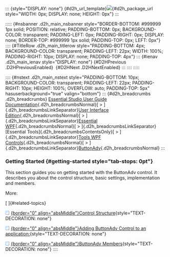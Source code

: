 ::: {style="DISPLAY: none"}
[](ms-xhelp:///?Id=d2h_url_template){#d2h_url_template}![](!package_url!){#d2h_package_url style="WIDTH: 0px; DISPLAY: none; HEIGHT: 0px"}
:::

::::: {#nsbanner .d2h_main_nsbanner style="BORDER-BOTTOM: #999999 1px solid; POSITION: relative; PADDING-BOTTOM: 0px; BACKGROUND-COLOR: transparent; PADDING-LEFT: 0px; PADDING-RIGHT: 0px; DISPLAY: none; BORDER-TOP: #999999 1px solid; PADDING-TOP: 0px; LEFT: 0px"}
:::: {#TitleRow .d2h_main_titlerow style="PADDING-BOTTOM: 4px; BACKGROUND-COLOR: transparent; PADDING-LEFT: 22px; WIDTH: 100%; PADDING-RIGHT: 10px; DISPLAY: none; PADDING-TOP: 4px"}
::: {#ienav .d2h_main_ienav style="DISPLAY: none"}
[](ms-xhelp:///?Id=a5b1386a-824b-4b7b-a299-2b9f9feb055d){#D2HPrevious .D2HPreviousEnabled}  [](ms-xhelp:///?Id=b69a5f26-51d2-45aa-9c06-cdc8e76add2c){#D2HNext .D2HNextEnabled}
:::
::::
:::::

:::: {#nstext .d2h_main_nstext style="PADDING-BOTTOM: 10px; BACKGROUND-COLOR: transparent; PADDING-LEFT: 22px; PADDING-RIGHT: 10px; HEIGHT: 100%; OVERFLOW: auto; PADDING-TOP: 5px" hasuserbackground="true" valign="bottom"}
::: {#d2h_breadcrumbs .d2h_breadcrumbs}
[Essential Studio User Guide Documentation](ms-xhelp:///?Id=12457748-09e3-4d74-a240-8e049cedf030){.d2h_breadcrumbsNormal}[ \> ]{.d2h_breadcrumbsLinkSeparator}[User Interface Edition](ms-xhelp:///?Id=c29296b7-531c-413b-a0ec-488ca1f7f669){.d2h_breadcrumbsNormal}[ \> ]{.d2h_breadcrumbsLinkSeparator}[Essential WPF](ms-xhelp:///?Id=7f4f82c5-151c-4262-94d0-75c4626c77bc){.d2h_breadcrumbsNormal}[ \> ]{.d2h_breadcrumbsLinkSeparator}[Essential Tools]{.d2h_breadcrumbsContentsOnly}[ \> ]{.d2h_breadcrumbsLinkSeparator}[Tools WPF Controls](ms-xhelp:///?Id=2ea58a12-9426-4a63-96b4-89eb80232c2c){.d2h_breadcrumbsNormal}[ \> ]{.d2h_breadcrumbsLinkSeparator}[ButtonAdv](ms-xhelp:///?Id=a5b1386a-824b-4b7b-a299-2b9f9feb055d){.d2h_breadcrumbsNormal}
:::

### Getting Started {#getting-started style="tab-stops: 0pt"}

This section guides you on getting started with the ButtonAdv control. It describes you about the control structure, basic settings, implementation and members.

More:

[ ]{#related-topics}

[![](button.gif){border="0" align="absMiddle"}Control Structure](ms-xhelp:///?Id=ee9b3cb7-ccff-447c-abe2-c8473865dd5a){style="TEXT-DECORATION: none"}

[![](button.gif){border="0" align="absMiddle"}Adding ButtonAdv Control to an application:](ms-xhelp:///?Id=db471b4f-7d20-469b-b5dd-da7f54aaec1a){style="TEXT-DECORATION: none"}

[![](button.gif){border="0" align="absMiddle"}ButtonAdv Members](ms-xhelp:///?Id=43597b3a-fe3c-403d-bf83-19ee6f1aaeb2){style="TEXT-DECORATION: none"}
::::
